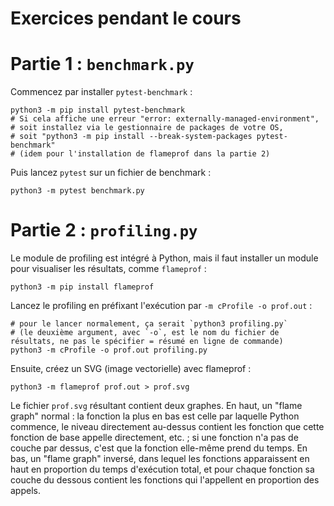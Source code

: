 # Exercices pendant le cours

# Partie 1 : `benchmark.py`

Commencez par installer `pytest-benchmark` :

    python3 -m pip install pytest-benchmark
    # Si cela affiche une erreur "error: externally-managed-environment",
    # soit installez via le gestionnaire de packages de votre OS,
    # soit "python3 -m pip install --break-system-packages pytest-benchmark"
    # (idem pour l'installation de flameprof dans la partie 2)

Puis lancez `pytest` sur un fichier de benchmark :

    python3 -m pytest benchmark.py



# Partie 2 : `profiling.py`

Le module de profiling est intégré à Python, mais il faut installer un module pour visualiser les résultats, comme `flameprof` :

    python3 -m pip install flameprof

Lancez le profiling en préfixant l'exécution par `-m cProfile -o prof.out` :

    # pour le lancer normalement, ça serait `python3 profiling.py`
    # (le deuxième argument, avec `-o`, est le nom du fichier de résultats, ne pas le spécifier = résumé en ligne de commande)
    python3 -m cProfile -o prof.out profiling.py

Ensuite, créez un SVG (image vectorielle) avec flameprof :

    python3 -m flameprof prof.out > prof.svg

Le fichier `prof.svg` résultant contient deux graphes.
En haut, un "flame graph" normal : la fonction la plus en bas est celle par laquelle Python commence, le niveau directement
au-dessus contient les fonction que cette fonction de base appelle directement, etc. ; si une fonction n'a pas de couche par dessus, c'est que la fonction elle-même prend du temps.
En bas, un "flame graph" inversé, dans lequel les fonctions apparaissent en haut en proportion du temps d'exécution total, et pour chaque fonction sa couche du dessous
contient les fonctions qui l'appellent en proportion des appels.
